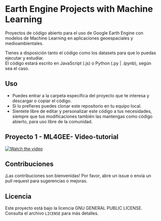 # Earth Engine Projects with Machine Learning
Proyectos de código abierto para el uso de Google Earth Engine con modelos de Machine Learning en aplicaciones geoespaciales y medioambientales.  

Tienes a disposición tanto el código como los datasets para que lo puedas ejecutar y estudiar.  
El código estará escrito en JavaScript (.js) o Python (.py | .ipynb), según sea el caso.

## Uso
- Puedes entrar a la carpeta específica del proyecto que te interesa y descargar o copiar el código.  
- Si lo prefieres puedes clonar este repositorio en tu equipo local.  
- Sientete libre de editar y personalizar este código a tus necesidades,  
siempre que tus modificaciones también las mantengas como código abierto, para uso libre de la comunidad. 

## Proyecto 1 - ML4GEE- Video-tutorial
[![Watch the video](https://img.youtube.com/vi/PrO8NqEV_TU&t/0.jpg)](https://www.youtube.com/watch?v=PrO8NqEV_TU&t=0s)


## Contribuciones

¡Las contribuciones son bienvenidas! Por favor, abre un issue o envía un pull request para sugerencias o mejoras.

## Licencia

Este proyecto está bajo la licencia GNU GENERAL PUBLIC LICENSE. Consulta el archivo `LICENSE` para más detalles.
